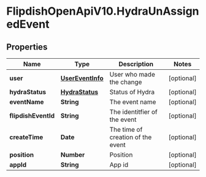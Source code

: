 # FlipdishOpenApiV10.HydraUnAssignedEvent

## Properties
Name | Type | Description | Notes
------------ | ------------- | ------------- | -------------
**user** | [**UserEventInfo**](UserEventInfo.md) | User who made the change | [optional] 
**hydraStatus** | [**HydraStatus**](HydraStatus.md) | Status of Hydra | [optional] 
**eventName** | **String** | The event name | [optional] 
**flipdishEventId** | **String** | The identitfier of the event | [optional] 
**createTime** | **Date** | The time of creation of the event | [optional] 
**position** | **Number** | Position | [optional] 
**appId** | **String** | App id | [optional] 


